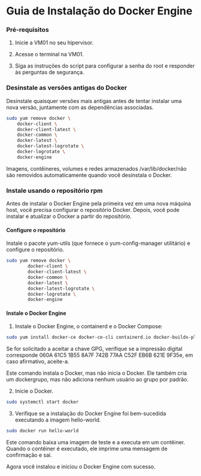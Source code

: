 # Guia de Instalação do Docker Engine



### Pré-requisitos

1. Inicie a VM01 no seu hipervisor.
2. Acesse o terminal na VM01.

7. Siga as instruções do script para configurar a senha do root e responder às perguntas de segurança.

### Desinstale as versões antigas do Docker

Desinstale quaisquer versões mais antigas antes de tentar instalar uma nova versão, juntamente com as dependências associadas.

```bash
sudo yum remove docker \
    docker-client \
    docker-client-latest \
    docker-common \
    docker-latest \
    docker-latest-logrotate \
    docker-logrotate \
    docker-engine
```

Imagens, contêineres, volumes e redes armazenados /var/lib/docker/não são removidos automaticamente quando você desinstala o Docker.

### Instale usando o repositório rpm

Antes de instalar o Docker Engine pela primeira vez em uma nova máquina host, você precisa configurar o repositório Docker. Depois, você pode instalar e atualizar o Docker a partir do repositório.

#### Configure o repositório

Instale o pacote yum-utils (que fornece o yum-config-manager utilitário) e configure o repositório.

```bash
sudo yum remove docker \
        docker-client \
        docker-client-latest \
        docker-common \
        docker-latest \
        docker-latest-logrotate \
        docker-logrotate \
        docker-engine
```

#### Instale o Docker Engine

1. Instale o Docker Engine, o containerd e o Docker Compose:

```bash
sudo yum install docker-ce docker-ce-cli containerd.io docker-buildx-plugin docker-compose-plugin
```

Se for solicitado a aceitar a chave GPG, verifique se a impressão digital corresponde 060A 61C5 1B55 8A7F 742B 77AA C52F EB6B 621E 9F35e, em caso afirmativo, aceite-a.

Este comando instala o Docker, mas não inicia o Docker. Ele também cria um dockergrupo, mas não adiciona nenhum usuário ao grupo por padrão.

2. Inicie o Docker.

```bash
sudo systemctl start docker
```

3. Verifique se a instalação do Docker Engine foi bem-sucedida executando a imagem hello-world.

```bash
sudo docker run hello-world
```

Este comando baixa uma imagem de teste e a executa em um contêiner. Quando o contêiner é executado, ele imprime uma mensagem de confirmação e sai.

Agora você instalou e iniciou o Docker Engine com sucesso.